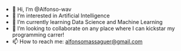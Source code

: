 - 👋 Hi, I’m @Alfonso-wav
- 👀 I’m interested in Artificial Intelligence
- 🌱 I’m currently learning Data Science and Machine Learning
- 💞️ I’m looking to collaborate on any place where I can kickstar my programming carrer!
- 📫 How to reach me: alfonsomassaguer@gmail.com

<!---
Alfonso-wav/Alfonso-wav is a ✨ special ✨ repository because its `README.md` (this file) appears on your GitHub profile.
You can click the Preview link to take a look at your changes.
--->
